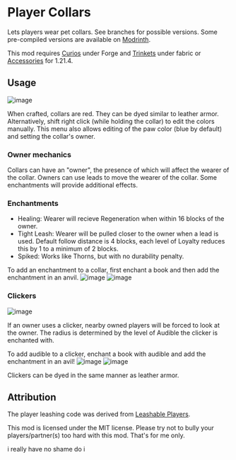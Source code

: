 # Player Collars

Lets players wear pet collars. See branches for possible versions. Some pre-compiled versions are available on [Modrinth](https://modrinth.com/mod/leashable-collars).

This mod requires [Curios](https://www.curseforge.com/minecraft/mc-mods/curios) under Forge and [Trinkets](https://modrinth.com/mod/trinkets) under fabric or [Accessories](https://modrinth.com/mod/accessories) for 1.21.4.

## Usage

![image](https://github.com/user-attachments/assets/d1c56231-384e-450e-b7c2-a873d78a7cbe)


When crafted, collars are red. They can be dyed similar to leather armor. Alternatively, shift right click (while holding the collar) to edit the colors manually. This menu also allows editing of the paw color (blue by default) and setting the collar's owner.

### Owner mechanics

Collars can have an "owner", the presence of which will affect the wearer of the collar. Owners can use leads to move the wearer of the collar. Some enchantments will provide additional effects.

### Enchantments

- Healing: Wearer will recieve Regeneration when within 16 blocks of the owner.
- Tight Leash: Wearer will be pulled closer to the owner when a lead is used. Default follow distance is 4 blocks, each level of Loyalty reduces this by 1 to a minimum of 2 blocks.
- Spiked: Works like Thorns, but with no durability penalty.

To add an enchantment to a collar, first enchant a book and then add the enchantment in an anvil.
![image](https://github.com/user-attachments/assets/a6da8fa3-edae-48bb-8ad5-d5e980a86e32)
![image](https://github.com/user-attachments/assets/86a9af4f-f673-40dd-9daa-47d8bd3da25f)

### Clickers

![image](https://github.com/user-attachments/assets/909ef7e4-bdde-483f-8718-443c7ca7bad7)


If an owner uses a clicker, nearby owned players will be forced to look at the owner. The radius is determined by the level of Audible the clicker is enchanted with.

To add audible to a clicker, enchant a book with audible and add the enchantment in an avil!
![image](https://github.com/user-attachments/assets/fa2ef542-3ba2-4bdd-8027-ea8c89d538bb)
![image](https://github.com/user-attachments/assets/5303b83d-6670-4a9f-abfe-70b6d8ab7dd4)

Clickers can be dyed in the same manner as leather armor.

## Attribution

The player leashing code was derived from [Leashable Players](https://modrinth.com/mod/leashable-players).

This mod is licensed under the MIT license. Please try not to bully your players/partner(s) too hard with this mod. That's for me only.

i really have no shame do i
